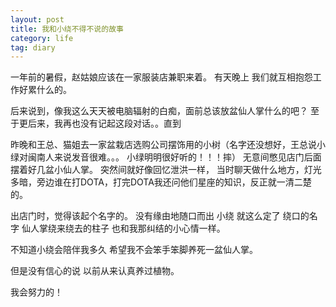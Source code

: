 ```yaml
---
layout: post
title: 我和小绕不得不说的故事
category: life
tag: diary
---
```



一年前的暑假，赵姑娘应该在一家服装店兼职来着。
有天晚上 我们就互相抱怨工作好累什么的。

后来说到，像我这么天天被电脑辐射的白痴，面前总该放盆仙人掌什么的吧？
至于更后来，我再也没有记起这段对话。。直到


昨晚和王总、猫姐去一家盆栽店选购公司摆饰用的小树（名字还没想好，王总说小绿对闽南人来说发音很难。。。 小绿明明很好听的！！！摔）
无意间憋见店门后面摆着好几盆小仙人掌。
突然间就好像回忆泄洪一样，
当时聊天做什么地方，灯光多暗，旁边谁在打DOTA，打完DOTA我还问他们星座的知识，反正就一清二楚的。

出店门时，觉得该起个名字的。
没有缘由地随口而出  小绕
就这么定了 绕口的名字 
仙人掌绕来绕去的柱子
也和我那纠结的小心情一样。

不知道小绕会陪伴我多久
希望我不会笨手笨脚养死一盆仙人掌。

但是没有信心的说
以前从来认真养过植物。

我会努力的！
